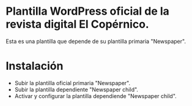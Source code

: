 # Plantilla WordPress oficial de la revista digital El Copérnico.
Esta es una plantilla que depende de su plantilla primaria "Newspaper".

# Instalación
* Subir la plantilla oficial primaria "Newspaper".
* Subir la plantilla dependiente "Newspaper child".
* Activar y configurar la plantilla dependiende "Newspaper child".